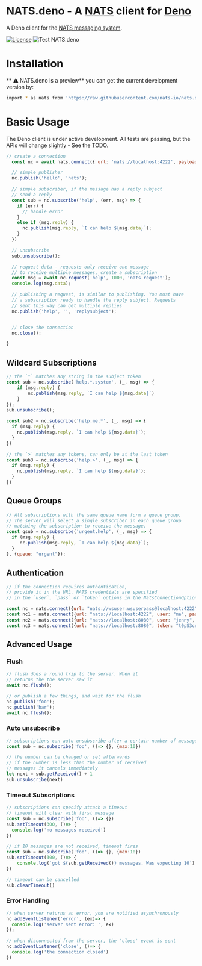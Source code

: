 # NATS.deno - A [NATS](http://nats.io) client for [Deno](https://deno.land)


A Deno client for the [NATS messaging system](https://nats.io).

[![License](https://img.shields.io/badge/Licence-Apache%202.0-blue.svg)](./LICENSE.txt)
![Test NATS.deno](https://github.com/nats-io/nats.deno/workflows/NATS.deno/badge.svg)


# Installation

** :warning: NATS.deno is a preview** you can get the current development version by:

```bash
import * as nats from 'https://raw.githubusercontent.com/nats-io/nats.deno/master/src/mod.ts'
```

# Basic Usage

The Deno client is under active development. All tests are passing, but the APIs will change
slightly - See the [TODO](TODO.md).

```javascript
// create a connection
  const nc = await nats.connect({ url: 'nats://localhost:4222', payload: Payload.STRING });

  // simple publisher
  nc.publish('hello', 'nats');

  // simple subscriber, if the message has a reply subject
  // send a reply
  const sub = nc.subscribe('help', (err, msg) => {
    if (err) {
      // handle error
    }
    else if (msg.reply) {
      nc.publish(msg.reply, `I can help ${msg.data}`);
    }
  })

  // unsubscribe
  sub.unsubscribe();

  // request data - requests only receive one message
  // to receive multiple messages, create a subscription
  const msg = await nc.request('help', 1000, 'nats request');
  console.log(msg.data);

  // publishing a request, is similar to publishing. You must have
  // a subscription ready to handle the reply subject. Requests
  // sent this way can get multiple replies
  nc.publish('help', '', 'replysubject');


  // close the connection
  nc.close();

}
```

## Wildcard Subscriptions
```javascript
// the `*` matches any string in the subject token
const sub = nc.subscribe('help.*.system', (_, msg) => {
    if (msg.reply) {
        nc.publish(msg.reply, `I can help ${msg.data}`)
    }
});
sub.unsubscribe();

const sub2 = nc.subscribe('help.me.*', (_, msg) => {
  if (msg.reply) {
    nc.publish(msg.reply, `I can help ${msg.data}`);
  }
})

// the `>` matches any tokens, can only be at the last token
const sub3 = nc.subscribe('help.>', (_, msg) => {
  if (msg.reply) {
    nc.publish(msg.reply, `I can help ${msg.data}`);
  }
})
```

## Queue Groups
```javascript
// All subscriptions with the same queue name form a queue group.
// The server will select a single subscriber in each queue group
// matching the subscription to receive the message.
const qsub = nc.subscribe('urgent.help', (_, msg) => {
  if (msg.reply) {
     nc.publish(msg.reply, `I can help ${msg.data}`);
  }
}, {queue: "urgent"});
```

## Authentication
```javascript
// if the connection requires authentication, 
// provide it in the URL. NATS credentials are specified
// in the `user`, `pass` or `token` options in the NatsConnectionOptions

const nc = nats.connect({url: "nats://wsuser:wsuserpass@localhost:4222" });
const nc1 = nats.connect({url: "nats://localhost:4222", user: "me", pass: "secret"});
const nc2 = nats.connect({url: "nats://localhost:8080", user: "jenny", token: "867-5309"});
const nc3 = nats.connect({url: "nats://localhost:8080", token: "t0pS3cret!"});
```

## Advanced Usage

### Flush
```javascript
// flush does a round trip to the server. When it
// returns the the server saw it
await nc.flush();

// or publish a few things, and wait for the flush
nc.publish('foo');
nc.publish('bar');
await nc.flush();
```

### Auto unsubscribe
```javascript
// subscriptions can auto unsubscribe after a certain number of messages
const sub = nc.subscribe('foo', ()=> {}, {max:10})

// the number can be changed or set afterwards
// if the number is less than the number of received
// messages it cancels immediately
let next = sub.getReceived() + 1
sub.unsubscribe(next)
```

### Timeout Subscriptions
```javascript
// subscriptions can specify attach a timeout
// timeout will clear with first message
const sub = nc.subscribe('foo', ()=> {})
sub.setTimeout(300, ()=> {
  console.log('no messages received')
})

// if 10 messages are not received, timeout fires
const sub = nc.subscribe('foo', ()=> {}, {max:10})
sub.setTimeout(300, ()=> {
    console.log(`got ${sub.getReceived()} messages. Was expecting 10`)
})

// timeout can be cancelled
sub.clearTimeout()
```

### Error Handling
```javascript
// when server returns an error, you are notified asynchronously
nc.addEventListener('error', (ex)=> {
  console.log('server sent error: ', ex)
});

// when disconnected from the server, the 'close' event is sent
nc.addEventListener('close', ()=> {
  console.log('the connection closed')
})
```

